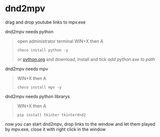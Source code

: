 # dnd2mpv
drag and drop youtube links to mpv.exe

dnd2mpv needs python
> open administrator terminal WIN+X then A
> ```Shell
> choco install python -y
> ```
> or [python.org](https://www.python.org/) and download, install and tick _add python.exe to path_

dnd2mpv needs mpv
> WIN+X then A
> ```Shell
> choco install mpv -y
> ```

dnd2mpv needs python librarys
> WIN+X then A
> ```Shell
> pip install tkinter tkinterdnd2
> ```

now you can start dnd2mpv, drop links to the window and let them played by mpv.exe, close it with right click in the window
